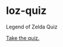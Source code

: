 # loz-quiz
Legend of Zelda Quiz

[Take the quiz.](https://toastertom.github.io/loz-quiz/index.html)
